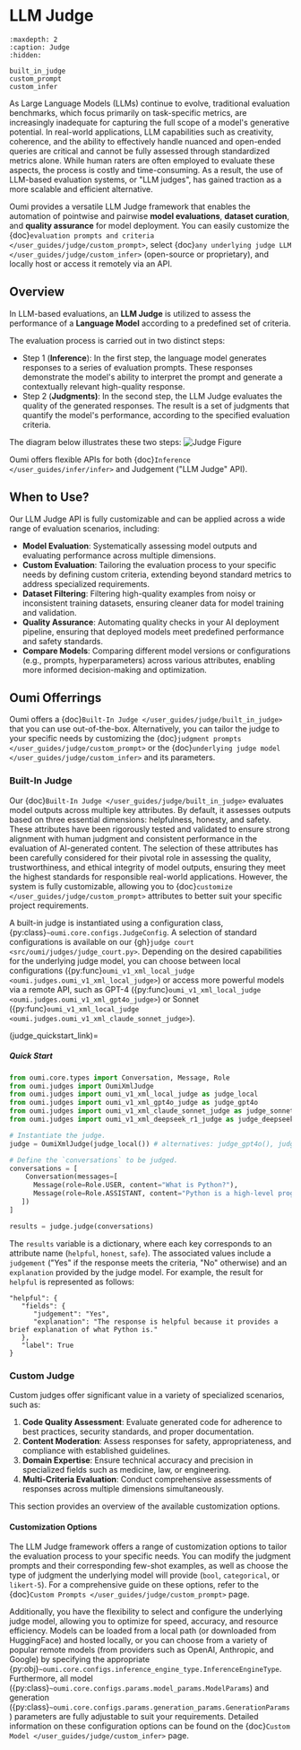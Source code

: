 # LLM Judge

```{toctree}
:maxdepth: 2
:caption: Judge
:hidden:

built_in_judge
custom_prompt
custom_infer
```

As Large Language Models (LLMs) continue to evolve, traditional evaluation benchmarks, which focus primarily on task-specific metrics, are increasingly inadequate for capturing the full scope of a model's generative potential. In real-world applications, LLM capabilities such as creativity, coherence, and the ability to effectively handle nuanced and open-ended queries are critical and cannot be fully assessed through standardized metrics alone. While human raters are often employed to evaluate these aspects, the process is costly and time-consuming. As a result, the use of LLM-based evaluation systems, or "LLM judges", has gained traction as a more scalable and efficient alternative.

Oumi provides a versatile LLM Judge framework that enables the automation of pointwise and pairwise **model evaluations**, **dataset curation**, and **quality assurance** for model deployment. You can easily customize the {doc}`evaluation prompts and criteria </user_guides/judge/custom_prompt>`, select {doc}`any underlying judge LLM </user_guides/judge/custom_infer>` (open-source or proprietary), and locally host or access it remotely via an API.

## Overview

In LLM-based evaluations, an **LLM Judge** is utilized to assess the performance of a **Language Model** according to a predefined set of criteria.

The evaluation process is carried out in two distinct steps:

- Step 1 (**Inference**): In the first step, the language model generates responses to a series of evaluation prompts. These responses demonstrate the model's ability to interpret the prompt and generate a contextually relevant high-quality response.
- Step 2 (**Judgments)**: In the second step, the LLM Judge evaluates the quality of the generated responses. The result is a set of judgments that quantify the model's performance, according to the specified evaluation criteria.

The diagram below illustrates these two steps:
![Judge Figure](/_static/judge/judge_figure.svg)

Oumi offers flexible APIs for both {doc}`Inference </user_guides/infer/infer>` and Judgement ("LLM Judge" API).

## When to Use?

Our LLM Judge API is fully customizable and can be applied across a wide range of evaluation scenarios, including:

- **Model Evaluation**: Systematically assessing model outputs and evaluating performance across multiple dimensions.
- **Custom Evaluation**: Tailoring the evaluation process to your specific needs by defining custom criteria, extending beyond standard metrics to address specialized requirements.
- **Dataset Filtering**: Filtering high-quality examples from noisy or inconsistent training datasets, ensuring cleaner data for model training and validation.
- **Quality Assurance**: Automating quality checks in your AI deployment pipeline, ensuring that deployed models meet predefined performance and safety standards.
- **Compare Models**: Comparing different model versions or configurations (e.g., prompts, hyperparameters) across various attributes, enabling more informed decision-making and optimization.


## Oumi Offerrings

Oumi offers a {doc}`Built-In Judge </user_guides/judge/built_in_judge>` that you can use out-of-the-box. Alternatively, you can tailor the judge to your specific needs by customizing the {doc}`judgment prompts </user_guides/judge/custom_prompt>` or the {doc}`underlying judge model </user_guides/judge/custom_infer>` and its parameters.

### Built-In Judge

Our {doc}`Built-In Judge </user_guides/judge/built_in_judge>` evaluates model outputs across multiple key attributes. By default, it assesses outputs based on three essential dimensions: helpfulness, honesty, and safety. These attributes have been rigorously tested and validated to ensure strong alignment with human judgment and consistent performance in the evaluation of AI-generated content. The selection of these attributes has been carefully considered for their pivotal role in assessing the quality, trustworthiness, and ethical integrity of model outputs, ensuring they meet the highest standards for responsible real-world applications. However, the system is fully customizable, allowing you to {doc}`customize </user_guides/judge/custom_prompt>` attributes to better suit your specific project requirements.

A built-in judge is instantiated using a configuration class, {py:class}`~oumi.core.configs.JudgeConfig`. A selection of standard configurations is available on our {gh}`judge court <src/oumi/judges/judge_court.py>`. Depending on the desired capabilities for the underlying judge model, you can choose between local configurations ({py:func}`oumi_v1_xml_local_judge <oumi.judges.oumi_v1_xml_local_judge>`) or access more powerful models via a remote API, such as GPT-4 ({py:func}`oumi_v1_xml_local_judge <oumi.judges.oumi_v1_xml_gpt4o_judge>`) or Sonnet ({py:func}`oumi_v1_xml_local_judge <oumi.judges.oumi_v1_xml_claude_sonnet_judge>`).


(judge_quickstart_link)=
##### Quick Start

```python
from oumi.core.types import Conversation, Message, Role
from oumi.judges import OumiXmlJudge
from oumi.judges import oumi_v1_xml_local_judge as judge_local
from oumi.judges import oumi_v1_xml_gpt4o_judge as judge_gpt4o
from oumi.judges import oumi_v1_xml_claude_sonnet_judge as judge_sonnet
from oumi.judges import oumi_v1_xml_deepseek_r1_judge as judge_deepseek_r1

# Instantiate the judge.
judge = OumiXmlJudge(judge_local()) # alternatives: judge_gpt4o(), judge_sonnet(), judge_deepseek_r1()

# Define the `conversations` to be judged.
conversations = [
    Conversation(messages=[
      Message(role=Role.USER, content="What is Python?"),
      Message(role=Role.ASSISTANT, content="Python is a high-level programming language.")
   ])
]

results = judge.judge(conversations)
```

The `results` variable is a dictionary, where each key corresponds to an attribute name (`helpful`, `honest`, `safe`). The associated values include a `judgement` ("Yes" if the response meets the criteria, "No" otherwise) and an `explanation` provided by the judge model. For example, the result for `helpful` is represented as follows:

```
"helpful": {
   "fields": {
      "judgement": "Yes",
      "explanation": "The response is helpful because it provides a brief explanation of what Python is."
   },
   "label": True
}
```

### Custom Judge

Custom judges offer significant value in a variety of specialized scenarios, such as:

1. **Code Quality Assessment**: Evaluate generated code for adherence to best practices, security standards, and proper documentation.
2. **Content Moderation**: Assess responses for safety, appropriateness, and compliance with established guidelines.
3. **Domain Expertise**:  Ensure technical accuracy and precision in specialized fields such as medicine, law, or engineering.
4. **Multi-Criteria Evaluation**: Conduct comprehensive assessments of responses across multiple dimensions simultaneously.

This section provides an overview of the available customization options.

#### Customization Options

The LLM Judge framework offers a range of customization options to tailor the evaluation process to your specific needs. You can modify the judgment prompts and their corresponding few-shot examples, as well as choose the type of judgment the underlying model will provide (`bool`, `categorical`, or `likert-5`). For a comprehensive guide on these options, refer to the {doc}`Custom Prompts </user_guides/judge/custom_prompt>` page.

Additionally, you have the flexibility to select and configure the underlying judge model, allowing you to optimize for speed, accuracy, and resource efficiency. Models can be loaded from a local path (or downloaded from HuggingFace) and hosted locally, or you can choose from a variety of popular remote models (from providers such as OpenAI, Anthropic, and Google) by specifying the appropriate {py:obj}`~oumi.core.configs.inference_engine_type.InferenceEngineType`. Furthermore, all model ({py:class}`~oumi.core.configs.params.model_params.ModelParams`) and generation ({py:class}`~oumi.core.configs.params.generation_params.GenerationParams`) parameters are fully adjustable to suit your requirements. Detailed information on these configuration options can be found on the {doc}`Custom Model </user_guides/judge/custom_infer>` page.
